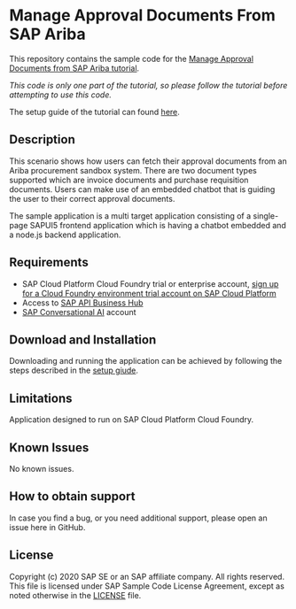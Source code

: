 # Manage Approval Documents From SAP Ariba
This repository contains the sample code for the [Manage Approval Documents from SAP Ariba tutorial](http://tiny.cc/ariba-ext-docs-chatbot).

*This code is only one part of the tutorial, so please follow the tutorial before attempting to use this code.* 

The setup guide of the tutorial can found [here](./resources/documentation/Setup-Guide.md).

## Description
This scenario shows how users can fetch their approval documents from an Ariba procurement sandbox system. 
There are two document types supported which are invoice documents and purchase requisition documents. 
Users can make use of an embedded chatbot that is guiding the user to their correct approval documents.

The sample application is a multi target application consisting of a single-page SAPUI5 frontend application which is 
having a chatbot embedded and a node.js backend application.


## Requirements
- SAP Cloud Platform Cloud Foundry trial or enterprise account, [sign up for a Cloud Foundry environment trial account on SAP Cloud Platform](https://help.sap.com/viewer/65de2977205c403bbc107264b8eccf4b/Cloud/en-US/76e79d62fa0149d5aa7b0698c9a33687.html)
- Access to [SAP API Business Hub](https://api.sap.com/)
- [SAP Conversational AI](https://cai.tools.sap/login) account


## Download and Installation
Downloading and running the application can be achieved by following the steps described in the [setup giude](./resources/documentation/Setup-Guide.md).


## Limitations
Application designed to run on SAP Cloud Platform Cloud Foundry. 


## Known Issues
No known issues.


## How to obtain support
In case you find a bug, or you need additional support, please open an issue here in GitHub.


## License
Copyright (c) 2020 SAP SE or an SAP affiliate company. All rights reserved. 
This file is licensed under SAP Sample Code License Agreement, except as noted otherwise in the [LICENSE](LICENSE) file.


